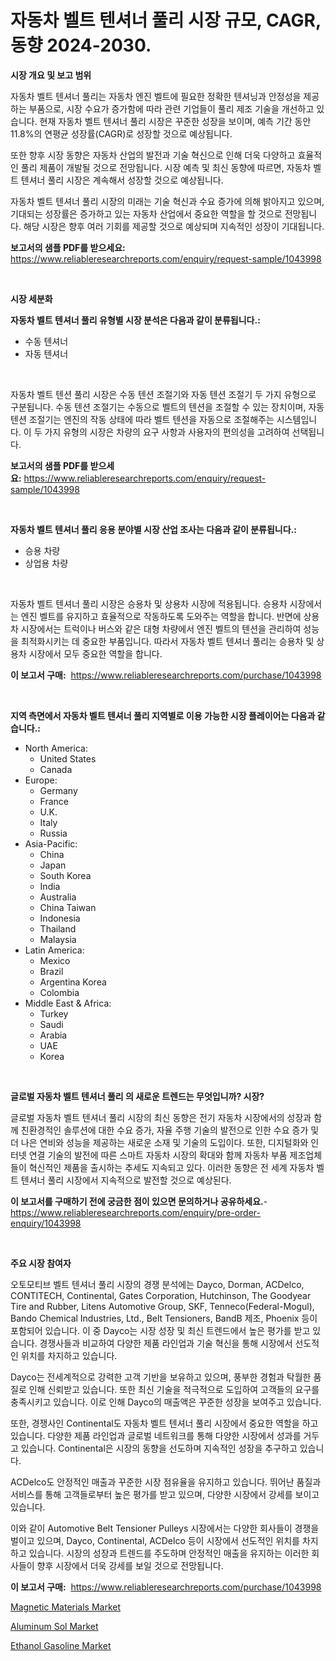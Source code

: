 <p><h1>자동차 벨트 텐셔너 풀리 시장 규모, CAGR, 동향 2024-2030.</h1></p><p><strong>시장 개요 및 보고 범위</strong></p>
<p><p>자동차 벨트 텐셔너 풀리는 자동차 엔진 벨트에 필요한 정확한 텐셔닝과 안정성을 제공하는 부품으로, 시장 수요가 증가함에 따라 관련 기업들이 풀리 제조 기술을 개선하고 있습니다. 현재 자동차 벨트 텐셔너 풀리 시장은 꾸준한 성장을 보이며, 예측 기간 동안 11.8%의 연평균 성장률(CAGR)로 성장할 것으로 예상됩니다.</p><p>또한 향후 시장 동향은 자동차 산업의 발전과 기술 혁신으로 인해 더욱 다양하고 효율적인 풀리 제품이 개발될 것으로 전망됩니다. 시장 예측 및 최신 동향에 따르면, 자동차 벨트 텐셔너 풀리 시장은 계속해서 성장할 것으로 예상됩니다.</p><p>자동차 벨트 텐셔너 풀리 시장의 미래는 기술 혁신과 수요 증가에 의해 밝아지고 있으며, 기대되는 성장률은 증가하고 있는 자동차 산업에서 중요한 역할을 할 것으로 전망됩니다. 해당 시장은 향후 여러 기회를 제공할 것으로 예상되며 지속적인 성장이 기대됩니다.</p></p>
<p><strong>보고서의 샘플 PDF를 받으세요:</strong> <a href="https://www.reliableresearchreports.com/enquiry/request-sample/1043998">https://www.reliableresearchreports.com/enquiry/request-sample/1043998</a></p>
<p>&nbsp;</p>
<p><strong>시장 세분화</strong></p>
<p><strong>자동차 벨트 텐셔너 풀리 유형별 시장 분석은 다음과 같이 분류됩니다.:</strong></p>
<p><ul><li>수동 텐셔너</li><li>자동 텐셔너</li></ul></p>
<p>&nbsp;</p>
<p><p>자동차 벨트 텐션 풀리 시장은 수동 텐션 조절기와 자동 텐션 조절기 두 가지 유형으로 구분됩니다. 수동 텐션 조절기는 수동으로 벨트의 텐션을 조절할 수 있는 장치이며, 자동 텐션 조절기는 엔진의 작동 상태에 따라 벨트 텐션을 자동으로 조절해주는 시스템입니다. 이 두 가지 유형의 시장은 차량의 요구 사항과 사용자의 편의성을 고려하여 선택됩니다.</p></p>
<p><strong>보고서의 샘플 PDF를 받으세요:</strong>&nbsp;<a href="https://www.reliableresearchreports.com/enquiry/request-sample/1043998">https://www.reliableresearchreports.com/enquiry/request-sample/1043998</a></p>
<p>&nbsp;</p>
<p><strong> 자동차 벨트 텐셔너 풀리 응용 분야별 시장 산업 조사는 다음과 같이 분류됩니다.:</strong></p>
<p><ul><li>승용 차량</li><li>상업용 차량</li></ul></p>
<p>&nbsp;</p>
<p><p>자동차 벨트 텐셔너 풀리 시장은 승용차 및 상용차 시장에 적용됩니다. 승용차 시장에서는 엔진 벨트를 유지하고 효율적으로 작동하도록 도와주는 역할을 합니다. 반면에 상용차 시장에서는 트럭이나 버스와 같은 대형 차량에서 엔진 벨트의 텐션을 관리하여 성능을 최적화시키는 데 중요한 부품입니다. 따라서 자동차 벨트 텐셔너 풀리는 승용차 및 상용차 시장에서 모두 중요한 역할을 합니다.</p></p>
<p><strong>이 보고서 구매:</strong>&nbsp; <a href="https://www.reliableresearchreports.com/purchase/1043998">https://www.reliableresearchreports.com/purchase/1043998</a></p>
<p>&nbsp;</p>
<p><strong>지역 측면에서 자동차 벨트 텐셔너 풀리 지역별로 이용 가능한 시장 플레이어는 다음과 같습니다.:</strong></p>
<p><ul>
    <li>
        North America:
        <ul>
            <li>United States</li>
            <li>Canada</li>
        </ul>
    </li>
    <li>
        Europe:
        <ul>
            <li>Germany</li>
            <li>France</li>
            <li>U.K.</li>
            <li>Italy</li>
            <li>Russia</li>
        </ul>
    </li>
    <li>
        Asia-Pacific:
        <ul>
            <li>China</li>
            <li>Japan</li>
            <li>South Korea</li>
            <li>India</li>
            <li>Australia</li>
            <li>China Taiwan</li>
            <li>Indonesia</li>
            <li>Thailand</li>
            <li>Malaysia</li>
        </ul>
    </li>
    <li>
        Latin America:
        <ul>
            <li>Mexico</li>
            <li>Brazil</li>
            <li>Argentina Korea</li>
            <li>Colombia</li>
        </ul>
    </li>
    <li>
        Middle East & Africa:
        <ul>
            <li>Turkey</li>
            <li>Saudi</li>
            <li>Arabia</li>
            <li>UAE</li>
            <li>Korea</li>
        </ul>
    </li>
    </ul></p>
<p>&nbsp;</p>
<p><strong>글로벌 자동차 벨트 텐셔너 풀리 의 새로운 트렌드는 무엇입니까? 시장?</strong></p>
<p><p>글로벌 자동차 벨트 텐셔너 풀리 시장의 최신 동향은 전기 자동차 시장에서의 성장과 함께 친환경적인 솔루션에 대한 수요 증가, 자율 주행 기술의 발전으로 인한 수요 증가 및 더 나은 연비와 성능을 제공하는 새로운 소재 및 기술의 도입이다. 또한, 디지털화와 인터넷 연결 기술의 발전에 따른 스마트 자동차 시장의 확대와 함께 자동차 부품 제조업체들이 혁신적인 제품을 출시하는 추세도 지속되고 있다. 이러한 동향은 전 세계 자동차 벨트 텐셔너 풀리 시장에서 지속적으로 발전할 것으로 예상된다.</p></p>
<p><strong>이 보고서를 구매하기 전에 궁금한 점이 있으면 문의하거나 공유하세요.</strong>- <a href="https://www.reliableresearchreports.com/enquiry/pre-order-enquiry/1043998">https://www.reliableresearchreports.com/enquiry/pre-order-enquiry/1043998</a></p>
<p>&nbsp;</p>
<p><strong>주요 시장 참여자</strong></p>
<p><p>오토모티브 벨트 텐셔너 풀리 시장의 경쟁 분석에는 Dayco, Dorman, ACDelco, CONTITECH, Continental, Gates Corporation, Hutchinson, The Goodyear Tire and Rubber, Litens Automotive Group, SKF, Tenneco(Federal-Mogul), Bando Chemical Industries, Ltd., Belt Tensioners, BandB 제조, Phoenix 등이 포함되어 있습니다. 이 중 Dayco는 시장 성장 및 최신 트렌드에서 높은 평가를 받고 있습니다. 경쟁사들과 비교하여 다양한 제품 라인업과 기술 혁신을 통해 시장에서 선도적인 위치를 차지하고 있습니다.</p><p>Dayco는 전세계적으로 강력한 고객 기반을 보유하고 있으며, 풍부한 경험과 탁월한 품질로 인해 신뢰받고 있습니다. 또한 최신 기술을 적극적으로 도입하여 고객들의 요구를 충족시키고 있습니다. 이로 인해 Dayco의 매출액은 꾸준한 성장을 보여주고 있습니다.</p><p>또한, 경쟁사인 Continental도 자동차 벨트 텐셔너 풀리 시장에서 중요한 역할을 하고 있습니다. 다양한 제품 라인업과 글로벌 네트워크를 통해 다양한 시장에서 성과를 거두고 있습니다. Continental은 시장의 동향을 선도하며 지속적인 성장을 추구하고 있습니다.</p><p>ACDelco도 안정적인 매출과 꾸준한 시장 점유율을 유지하고 있습니다. 뛰어난 품질과 서비스를 통해 고객들로부터 높은 평가를 받고 있으며, 다양한 시장에서 강세를 보이고 있습니다.</p><p>이와 같이 Automotive Belt Tensioner Pulleys 시장에서는 다양한 회사들이 경쟁을 벌이고 있으며, Dayco, Continental, ACDelco 등이 시장에서 선도적인 위치를 차지하고 있습니다. 시장의 성장과 트렌드를 주도하며 안정적인 매출을 유지하는 이러한 회사들이 향후 시장에서 더욱 강세를 보일 것으로 전망됩니다.</p></p>
<p><strong>이 보고서 구매:</strong>&nbsp;&nbsp;<a href="https://www.reliableresearchreports.com/purchase/1043998">https://www.reliableresearchreports.com/purchase/1043998</a></p>
<p><p><a href="https://github.com/beatblasta/Market-Research-Report-List-2/blob/main/magnetic-materials-market.md">Magnetic Materials Market</a></p><p><a href="https://github.com/shotows/Market-Research-Report-List-1/blob/main/aluminum-sol-market.md">Aluminum Sol Market</a></p><p><a href="https://github.com/Sinjinluong3e0awx2m195k76/Market-Research-Report-List-1/blob/main/ethanol-gasoline-market.md">Ethanol Gasoline Market</a></p></p>
